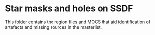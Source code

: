# Star masks and holes on SSDF

This folder contains the region files and MOCS that aid identification of artefacts and
missing sources in the masterlist.


